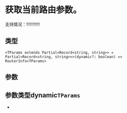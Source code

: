 # 获取当前路由参数。
支持情况：!!!!!!!!!!!
## 类型[​](useRouter.html#类型)
```tsx
<TParams extends Partial<Record<string, string>> = Partial<Record<string, string>>>(dynamic?: boolean) => RouterInfo<TParams>
```

## 参数[​](useRouter.html#参数)
参数类型dynamic`TParams`
- 
-
